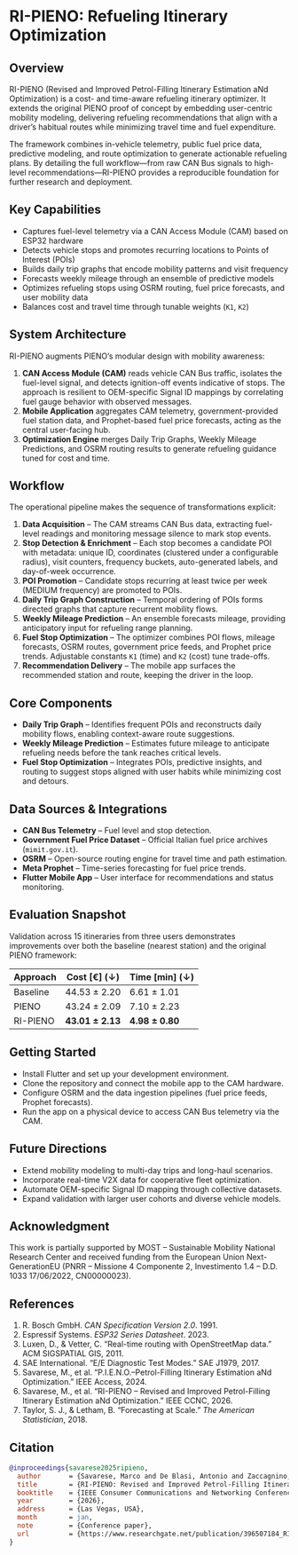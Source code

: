 # RI-PIENO: Refueling Itinerary Optimization

## Overview
RI-PIENO (Revised and Improved Petrol-Filling Itinerary Estimation aNd Optimization) is a cost- and time-aware refueling itinerary optimizer. It extends the original PIENO proof of concept by embedding user-centric mobility modeling, delivering refueling recommendations that align with a driver’s habitual routes while minimizing travel time and fuel expenditure.

The framework combines in-vehicle telemetry, public fuel price data, predictive modeling, and route optimization to generate actionable refueling plans. By detailing the full workflow—from raw CAN Bus signals to high-level recommendations—RI-PIENO provides a reproducible foundation for further research and deployment.

## Key Capabilities
- Captures fuel-level telemetry via a CAN Access Module (CAM) based on ESP32 hardware
- Detects vehicle stops and promotes recurring locations to Points of Interest (POIs)
- Builds daily trip graphs that encode mobility patterns and visit frequency
- Forecasts weekly mileage through an ensemble of predictive models
- Optimizes refueling stops using OSRM routing, fuel price forecasts, and user mobility data
- Balances cost and travel time through tunable weights (`K1`, `K2`)

## System Architecture
RI-PIENO augments PIENO’s modular design with mobility awareness:

1. **CAN Access Module (CAM)** reads vehicle CAN Bus traffic, isolates the fuel-level signal, and detects ignition-off events indicative of stops. The approach is resilient to OEM-specific Signal ID mappings by correlating fuel gauge behavior with observed messages.
2. **Mobile Application** aggregates CAM telemetry, government-provided fuel station data, and Prophet-based fuel price forecasts, acting as the central user-facing hub.
3. **Optimization Engine** merges Daily Trip Graphs, Weekly Mileage Predictions, and OSRM routing results to generate refueling guidance tuned for cost and time.

## Workflow
The operational pipeline makes the sequence of transformations explicit:

1. **Data Acquisition** – The CAM streams CAN Bus data, extracting fuel-level readings and monitoring message silence to mark stop events.
2. **Stop Detection & Enrichment** – Each stop becomes a candidate POI with metadata: unique ID, coordinates (clustered under a configurable radius), visit counters, frequency buckets, auto-generated labels, and day-of-week occurrence.
3. **POI Promotion** – Candidate stops recurring at least twice per week (MEDIUM frequency) are promoted to POIs.
4. **Daily Trip Graph Construction** – Temporal ordering of POIs forms directed graphs that capture recurrent mobility flows.
5. **Weekly Mileage Prediction** – An ensemble forecasts mileage, providing anticipatory input for refueling range planning.
6. **Fuel Stop Optimization** – The optimizer combines POI flows, mileage forecasts, OSRM routes, government price feeds, and Prophet price trends. Adjustable constants `K1` (time) and `K2` (cost) tune trade-offs.
7. **Recommendation Delivery** – The mobile app surfaces the recommended station and route, keeping the driver in the loop.

## Core Components
- **Daily Trip Graph** – Identifies frequent POIs and reconstructs daily mobility flows, enabling context-aware route suggestions.
- **Weekly Mileage Prediction** – Estimates future mileage to anticipate refueling needs before the tank reaches critical levels.
- **Fuel Stop Optimization** – Integrates POIs, predictive insights, and routing to suggest stops aligned with user habits while minimizing cost and detours.

## Data Sources & Integrations
- **CAN Bus Telemetry** – Fuel level and stop detection.
- **Government Fuel Price Dataset** – Official Italian fuel price archives (`mimit.gov.it`).
- **OSRM** – Open-source routing engine for travel time and path estimation.
- **Meta Prophet** – Time-series forecasting for fuel price trends.
- **Flutter Mobile App** – User interface for recommendations and status monitoring.

## Evaluation Snapshot
Validation across 15 itineraries from three users demonstrates improvements over both the baseline (nearest station) and the original PIENO framework:

| Approach   | Cost [€] (↓)       | Time [min] (↓)     |
|------------|--------------------|---------------------|
| Baseline   | 44.53 ± 2.20       | 6.61 ± 1.01         |
| PIENO      | 43.24 ± 2.09       | 7.10 ± 2.23         |
| RI-PIENO   | **43.01 ± 2.13**   | **4.98 ± 0.80**     |

## Getting Started
- Install Flutter and set up your development environment.
- Clone the repository and connect the mobile app to the CAM hardware.
- Configure OSRM and the data ingestion pipelines (fuel price feeds, Prophet forecasts).
- Run the app on a physical device to access CAN Bus telemetry via the CAM.

## Future Directions
- Extend mobility modeling to multi-day trips and long-haul scenarios.
- Incorporate real-time V2X data for cooperative fleet optimization.
- Automate OEM-specific Signal ID mapping through collective datasets.
- Expand validation with larger user cohorts and diverse vehicle models.

## Acknowledgment
This work is partially supported by MOST – Sustainable Mobility National Research Center and received funding from the European Union Next-GenerationEU (PNRR – Missione 4 Componente 2, Investimento 1.4 – D.D. 1033 17/06/2022, CN00000023).

## References
1. R. Bosch GmbH. *CAN Specification Version 2.0*. 1991.
2. Espressif Systems. *ESP32 Series Datasheet*. 2023.
3. Luxen, D., & Vetter, C. “Real-time routing with OpenStreetMap data.” ACM SIGSPATIAL GIS, 2011.
4. SAE International. “E/E Diagnostic Test Modes.” SAE J1979, 2017.
5. Savarese, M., et al. “P.I.E.N.O.–Petrol-Filling Itinerary Estimation aNd Optimization.” IEEE Access, 2024.
6. Savarese, M., et al. “RI-PIENO – Revised and Improved Petrol-Filling Itinerary Estimation aNd Optimization.” IEEE CCNC, 2026.
7. Taylor, S. J., & Letham, B. “Forecasting at Scale.” *The American Statistician*, 2018.

## Citation
```bibtex
@inproceedings{savarese2025ripieno,
  author       = {Savarese, Marco and De Blasi, Antonio and Zaccagnino, Carmine and Salici, Giacomo and Cascianelli, Silvia and Vezzani, Roberto and Grazia, Carlo Augusto},
  title        = {RI-PIENO: Revised and Improved Petrol-Filling Itinerary Estimation aNd Optimization},
  booktitle    = {IEEE Consumer Communications and Networking Conference (CCNC)},
  year         = {2026},
  address      = {Las Vegas, USA},
  month        = jan,
  note         = {Conference paper},
  url          = {https://www.researchgate.net/publication/396507184_RI-PIENO_-Revised_and_Improved_Petrol-Filling_Itinerary_Estimation_aNd_Optimization}
}
```
